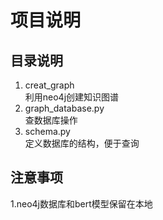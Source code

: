 # 项目说明
## 目录说明
1. creat_graph  
利用neo4j创建知识图谱
2. graph_database.py  
查数据库操作
3. schema.py  
定义数据库的结构，便于查询
## 注意事项
1.neo4j数据库和bert模型保留在本地
